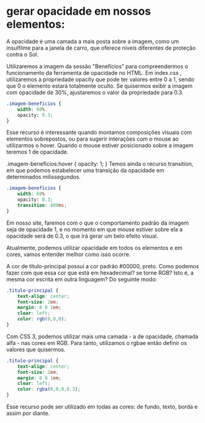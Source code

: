 # gerar opacidade em nossos elementos:
A opacidade é uma camada a mais posta sobre a imagem, como um insulfilme para a janela de carro, que oferece níveis diferentes de proteção contra o Sol.

Utilizaremos a imagem da sessão "Benefícios" para compreendermos o funcionamento da ferramenta de opacidade no HTML. Em index.css , utilizaremos a propriedade opacity que pode ter valores entre 0 a 1, sendo que 0 o elemento estará totalmente oculto. Se quisermos exibir a imagem com opacidade de 30%, ajustaremos o valor da propriedade para 0.3.
```scss
.imagem-beneficios {
    width: 60%
    opacity: 0.3;
}
```
Esse recurso é interessante quando montamos composições visuais com elementos sobrepostos, ou para sugerir interações com o mouse ao utilizarmos o hover. Quando o mouse estiver posicionado sobre a imagem teremos 1 de opacidade.

.imagem-beneficios:hover {
    opacity: 1;
}
Temos ainda o recurso transition, em que podemos estabelecer uma transição da opacidade em determinados milissegundos.
```scss
.imagem-beneficios {
    width: 60%
    opacity: 0.3;
    transition: 400ms;
}
```
Em nosso site, faremos com o que o comportamento padrão da imagem seja de opacidade 1, e no momento em que mouse estiver sobre ela a opacidade será de 0.3, o que irá gerar um belo efeito visual.

Atualmente, podemos utilizar opacidade em todos os elementos e em cores, vamos entender melhor como isso ocorre.

A cor de titulo-principal possui a cor padrão #00000, preto. Como podemos fazer com que essa cor que está em hexadecimal? se torne RGB? Isto é, a mesma cor escrita em outra linguagem? Do seguinte modo:
```scss
.titulo-principal {
    text-align: center;
    font-size: 2em;
    margin: 0 0 1em;
    clear: left;
    color: rgb(0,0,0);
}
```
Com CSS 3, podemos utilizar mais uma camada - a de opacidade, chamada alfa - nas cores em RGB. Para tanto, utilizamos o rgbae então definir os valores que quisermos.
```scss
.titulo-principal {
    text-align: center;
    font-size: 2em;
    margin: 0 0 1em;
    clear: left;
    color: rgba(0,0,0,0.3);
}
```
Esse recurso pode ser utilizado em todas as cores: de fundo, texto, borda e assim por diante.